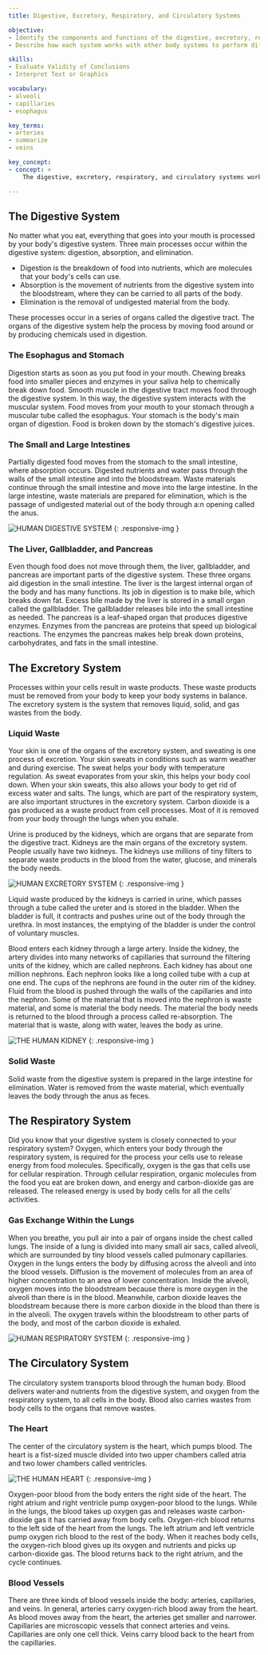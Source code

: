 ```yaml
---
title: Digestive, Excretory, Respiratory, and Circulatory Systems

objective:
- Identify the components and functions of the digestive, excretory, respiratory, and circulatory systems
- Describe how each system works with other body systems to perform different functions

skills:
- Evaluate Validity of Conclusions
- Interpret Text or Graphics

vocabulary:
- alveoli
- capillaries
- esophagus

key_terms:
- arteries
- summarize
- veins

key_concept:
- concept: >
    The digestive, excretory, respiratory, and circulatory systems work together to move oxygen and nutrients through and out of your body.

---
```


## The Digestive System

No matter what you eat, everything that goes into your mouth is processed by your body's digestive system. Three main processes occur within the digestive system: digestion, absorption, and elimination.

  * Digestion is the breakdown of food into nutrients, which are molecules that your body's cells can use.
  * Absorption is the movement of nutrients from the digestive system into the bloodstream, where they can be carried to all parts of the body.
  * Elimination is the removal of undigested material from the body.

These processes occur in a series of organs called the digestive tract. The organs of the digestive system help the process by moving food around or by producing chemicals used in digestion.

### The Esophagus and Stomach

Digestion starts as soon as you put food in your mouth. Chewing breaks food into smaller pieces and enzymes in your saliva help to chemically break down food. Smooth muscle in the digestive tract moves food through the digestive system. In this way, the digestive system interacts with the muscular system. Food moves from your mouth to your stomach through a muscular tube called the esophagus. Your stomach is the body's main organ of digestion. Food is broken down by the stomach's digestive juices.

### The Small and Large Intestines

Partially digested food moves from the stomach to the small intestine, where absorption occurs. Digested nutrients and water pass through the walls of the small intestine and into the bloodstream. Waste materials continue through the small intestine and move into the large intestine. In the large intestine, waste materials are prepared for elimination, which is the passage of undigested material out of the body through a:n opening called the anus.

![HUMAN DIGESTIVE SYSTEM](https://upload.wikimedia.org/wikipedia/commons/1/14/Blausen_0316_DigestiveSystem.png)
{: .responsive-img }

### The Liver, Gallbladder, and Pancreas

Even though food does not move through them, the liver, gallbladder, and pancreas are important parts of the digestive system. These three organs aid digestion in the small intestine. The liver is the largest internal organ of the body and has many functions. Its job in digestion is to make bile, which breaks down fat. Excess bile made by the liver is stored in a small organ called the gallbladder. The gallbladder releases bile into the small intestine as needed. The pancreas is a leaf-shaped organ that produces digestive enzymes. Enzymes from the pancreas are proteins that speed up biological reactions. The enzymes the pancreas makes help break down proteins, carbohydrates, and fats in the small intestine.

## The Excretory System

Processes within your cells result in waste products. These waste products must be removed from your body to keep your body systems in balance. The excretory system is the system that removes liquid, solid, and gas wastes from the body.

### Liquid Waste

Your skin is one of the organs of the excretory system, and sweating is one process of excretion. Your skin sweats in conditions such as warm weather and during exercise. The sweat helps your body with temperature regulation. As sweat evaporates from your skin, this helps your body cool down. When your skin sweats, this also allows your body to get rid of excess water and salts. The lungs, which are part of the respiratory system, are also important structures in the excretory system. Carbon dioxide is a gas produced as a waste product from cell processes. Most of it is removed from your body through the lungs when you exhale.

Urine is produced by the kidneys, which are organs that are separate from the digestive tract. Kidneys are the main organs of the excretory system. People usually have two kidneys. The kidneys use millions of tiny filters to separate waste products in the blood from the water, glucose, and minerals the body needs.

![HUMAN EXCRETORY SYSTEM](https://upload.wikimedia.org/wikipedia/commons/f/f0/Gray1123.png)
{: .responsive-img }

Liquid waste produced by the kidneys is carried in urine, which passes through a tube called the ureter and is stored in the bladder. When the bladder is full, it contracts and pushes urine out of the body through the urethra. In most instances, the emptying of the bladder is under the control of voluntary muscles.

Blood enters each kidney through a large artery. Inside the kidney, the artery divides into many networks of capillaries that surround the filtering units of the kidney, which are called nephrons. Each kidney has about one million nephrons. Each nephron looks like a long coiled tube with a cup at one end. The cups of the nephrons are found in the outer rim of the kidney. Fluid from the blood is pushed through the walls of the capillaries and into the nephron. Some of the material that is moved into the nephron is waste material, and some is material the body needs. The material the body needs is returned to the blood through a process called re-absorption. The material that is waste, along with water, leaves the body as urine.

![THE HUMAN KIDNEY](https://upload.wikimedia.org/wikipedia/commons/f/f0/Gray1123.png)
{: .responsive-img }

### Solid Waste

Solid waste from the digestive system is prepared in the large intestine for elimination. Water is removed from the waste material, which eventually leaves the body through the anus as feces.

## The Respiratory System

Did you know that your digestive system is closely connected to your respiratory system? Oxygen, which enters your body through the respiratory system, is required for the process your cells use to release energy from food molecules. Specifically, oxygen is the gas that cells use for cellular respiration. Through cellular respiration, organic molecules from the food you eat are broken down, and energy and carbon-dioxide gas are released. The released energy is used by body cells for all the cells' activities.

### Gas Exchange Within the Lungs

When you breathe, you pull air into a pair of organs inside the chest called lungs. The inside of a lung is divided into many small air sacs, called alveoli, which are surrounded by tiny blood vessels called pulmonary capillaries. Oxygen in the lungs enters the body by diffusing across the alveoli and into the blood vessels. Diffusion is the movement of molecules from an area of higher concentration to an area of lower concentration. Inside the alveoli, oxygen moves into the bloodstream because there is more oxygen in the alveoli than there is in the blood. Meanwhile, carbon dioxide leaves the bloodstream because there is more carbon dioxide in the blood than there is in the alveoli. The oxygen travels within the bloodstream to other parts of the body, and most of the carbon dioxide is exhaled.

![HUMAN RESPIRATORY SYSTEM](https://upload.wikimedia.org/wikipedia/commons/7/77/Blausen_0770_RespiratorySystem_02.png)
{: .responsive-img }

## The Circulatory System

The circulatory system transports blood through the human body. Blood delivers water·and nutrients from the digestive system, and oxygen from the respiratory system, to all cells in the body. Blood also carries wastes from body cells to the organs that remove wastes.

### The Heart

The center of the circulatory system is the heart, which pumps blood. The heart is a fist-sized muscle divided into two upper chambers called atria and two lower chambers called ventricles.

![THE HUMAN HEART](https://upload.wikimedia.org/wikipedia/commons/1/12/Blausen_0457_Heart_SectionalAnatomy.png)
{: .responsive-img }

Oxygen-poor blood from the body enters the right side of the heart. The right atrium and right ventricle pump oxygen-poor blood to the lungs. While in the lungs, the blood takes up oxygen gas and releases waste carbon-dioxide gas it has carried away from body cells. Oxygen-rich blood returns to the left side of the heart from the lungs. The left atrium and left ventricle pump oxygen rich blood to the rest of the body. When it reaches body cells, the oxygen-rich blood gives up its oxygen and nutrients and picks up carbon-dioxide gas. The blood returns back to the right atrium, and the cycle continues.

### Blood Vessels

There are three kinds of blood vessels inside the body: arteries, capillaries, and veins. In general, arteries carry oxygen-rich blood away from the heart. As blood moves away from the heart, the arteries get smaller and narrower. Capillaries are microscopic vessels that connect arteries and veins. Capillaries are only one cell thick. Veins carry blood back to the heart from the capillaries.